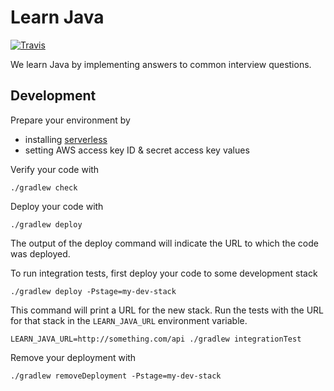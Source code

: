 # Learn Java
[![Travis](https://travis-ci.org/ags799/learn-java.svg?branch=master)](https://travis-ci.org/ags799/learn-java)

We learn Java by implementing answers to common interview questions.

## Development

Prepare your environment by

- installing [serverless](http://serverless.com)
- setting AWS access key ID & secret access key values

Verify your code with

    ./gradlew check

Deploy your code with

    ./gradlew deploy

The output of the deploy command will indicate the URL to which the code was deployed.

To run integration tests, first deploy your code to some development stack

    ./gradlew deploy -Pstage=my-dev-stack

This command will print a URL for the new stack. Run the tests with the URL for that stack in the
`LEARN_JAVA_URL` environment variable.

    LEARN_JAVA_URL=http://something.com/api ./gradlew integrationTest

Remove your deployment with

    ./gradlew removeDeployment -Pstage=my-dev-stack
